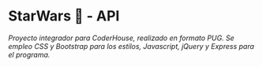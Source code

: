 # StarWars 🚀 - API
_Proyecto integrador para CoderHouse, realizado en formato PUG. Se empleo CSS y Bootstrap para los estilos, Javascript, jQuery y Express para el programa._
